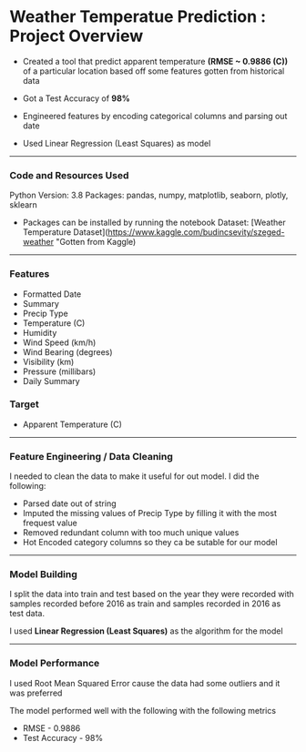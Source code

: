 # Weather Temperatue Prediction : Project Overview

* Created a tool that predict apparent temperature **(RMSE ~ 0.9886 (C))** of a particular location based off some features gotten from historical data

* Got a Test Accuracy of **98%**

* Engineered features by encoding categorical columns and parsing out date

* Used Linear Regression (Least Squares) as model

___
### Code and Resources Used
Python Version: 3.8
Packages: pandas, numpy, matplotlib, seaborn, plotly, sklearn
* Packages can be installed by running the notebook
Dataset: [Weather Temperature Dataset](https://www.kaggle.com/budincsevity/szeged-weather "Gotten from Kaggle)

___
### Features
* Formatted Date
* Summary
* Precip Type
* Temperature (C)
* Humidity
* Wind Speed (km/h)
* Wind Bearing (degrees)
* Visibility (km)
* Pressure (millibars)
* Daily Summary

### Target
* Apparent Temperature (C)
___

### Feature Engineering / Data Cleaning
I needed to clean the data to make it useful for out model. I did the following:
* Parsed date out of string
* Imputed the missing values of Precip Type by filling it with the most frequest value
* Removed redundant column with too much unique values
* Hot Encoded category columns so they ca be sutable for our model

___
### Model Building

I split the data into train and test based on the year they were recorded with samples recorded before 2016 as train and samples recorded in 2016 as test data.

I used **Linear Regression (Least Squares)** as the algorithm for the model
___

### Model Performance
I used Root Mean Squared Error cause the data had some outliers and it was preferred

The model performed well with the following with the following metrics
* RMSE - 0.9886
* Test Accuracy - 98%






















